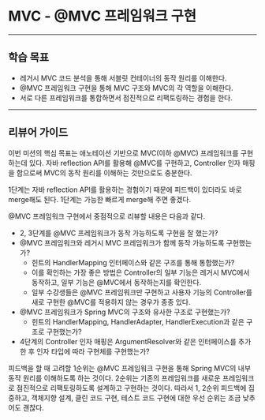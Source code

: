 # MVC - @MVC 프레임워크 구현

---
## 학습 목표
- 레거시 MVC 코드 분석을 통해 서블릿 컨테이너의 동작 원리를 이해한다.
- @MVC 프레임워크 구현을 통해 MVC 구조와 MVC의 각 역할을 이해한다.
- 서로 다른 프레임워크를 통합하면서 점진적으로 리팩토링하는 경험을 한다.

---
## 리뷰어 가이드
이번 미션의 핵심 목표는 애노테이션 기반으로 MVC(이하 @MVC) 프레임워크를 구현하는데 있다.
자바 reflection API를 활용해 @MVC를 구현하고, Controller 인자 매핑을 함으로써 MVC의 동작 원리를 이해하는 것만으로도 충분한다.

1단계는 자바 reflection API를 활용하는 경험이기 때문에 피드백이 있더라도 바로 merge해도 된다.
1단계는 가능한 빠르게 merge해 주면 좋겠다.

@MVC 프레임워크 구현에서 중점적으로 리뷰할 내용은 다음과 같다.

- 2, 3단계를 @MVC 프레임워크가 동작 가능하도록 구현을 잘 했는가?
- @MVC 프레임워크와 레거시 MVC 프레임워크가 함께 동작 가능하도록 구현했는가?
  - 힌트의 HandlerMapping 인터페이스와 같은 구조를 통해 통합했는가?
  - 이를 확인하는 가장 좋은 방법은 Controller의 일부 기능은 레거시 MVC에서 동작하고, 일부 기능은 @MVC에서 동작하는지를 확인한다.
  - 일부 수강생들은 @MVC 프레임워크만 구현하고 사용자 기능의 Controller를 새로 구현한 @MVC를 적용하지 않는 경우가 종종 있다.
- @MVC 프레임워크가 Spring MVC의 구조와 유사한 구조로 구현했는가?
  - 힌트의 HandlerMapping, HandlerAdapter, HandlerExecution과 같은 구조로 구현했는가?
- 4단계의 Controller 인자 매핑은 ArgumentResolver와 같은 인터페이스를 추가한 후 인자 타입에 따라 구현체를 구현했는가?

피드백을 할 때 고려할 1순위는 @MVC 프레임워크 구현을 통해 Spring MVC의 내부 동작 원리를 이해하도록 하는 것이다.
2순위는 기존의 프레임워크를 새로운 프레임워크로 점진적으로 리팩토링하도록 설계하고 구현하는 것이다.
따라서 1, 2순위 피드백에 집중하고, 객체지향 설계, 클린 코드 구현, 테스트 코드 구현에 대한 우선 순위는 조금 낮추어도 괜찮다.
